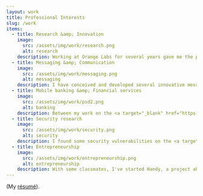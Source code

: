 ```yaml
---
layout: work
title: Professional Interests
slug: /work
items:
  - title: Research &amp; Innovation
    image:
      src: /assets/img/work/research.png
      alt: research
    description: Working at Orange Labs for several years gave me the possibility to be driven by innovation, to imagine innovative customer experiences and to experiment with new concepts.
  - title: Messaging &amp; Communication
    image:
      src: /assets/img/work/messaging.png
      alt: messaging
    description: I have conceived and developed several innovative messaging experiences based on chatbots, played with numerous messaging APIs and built tools around the <a target="_blank" href="https://medium.com/chris-messina/2016-will-be-the-year-of-conversational-commerce-1586e85e3991">conversational commerce</a> ecosystem. My work at Orange Labs also brought me to participate in the writing of several normalisation proposals (towards OEMs and GSMA Maap/GFRG groups).
  - title: Mobile banking &amp; Financial services
    image:
      src: /assets/img/work/psd2.png
      alt: banking
    description: Between my work on the <a target="_blank" href="https://www.banque-casino.fr/">Banque Casino</a> website and later on banking experiences at Orange, I learned about the new opportunities around mobile banking and financial services.
  - title: Security research
    image:
      src: /assets/img/work/security.png
      alt: security
    description: I found some security vulnerabilities on the <a target="_blank" href="https://www.chronopost.fr/">Chronopost.fr</a> website and on internal <a target="_blank" href="https://www.nike.com/">Nike</a> web applications. I have no security research skills, and came across these vulnerabilities completely by accident. But it was cool.
  - title: Entrepreneurship
    image:
      src: /assets/img/work/entrepreneurship.png
      alt: entrepreneurship
    description: With some classmates, I've started Handy, a project about consumer support for physical products. We even won the <a target="_blank" href="https://twitter.com/Anticipa/status/984456553955823617">Technological</a> <a target="_blank" href="http://blog.enssat.fr/2018/03/entrepreneuriales-handy-on-leur-dit-oui.html">Innovation</a> <a target="_blank" href="https://www.technopole-anticipa.com/les-entrepreneuriales-en-bretagne-lequipe-handy-de-lenssat-laureate-du-prix-innovation-technologique/">Prize</a> in the 2018 regional finale of “Les Entrepreneuriales”!
---
```

<style type="text/css">
  .work-bubble{
    float: left;
    margin-right: 20px;
    padding-right: 0px;
    border: 2px solid rgb(185,185,185);
    border-radius: 50%;
    width: 100px;
    height: 100px;
  }
</style>
<p>
  (My <a target="_blank" href="{{ "/assets/eliott-vincent-resume.pdf" | absolute_url }}">résumé</a>).
</p>

<br />
